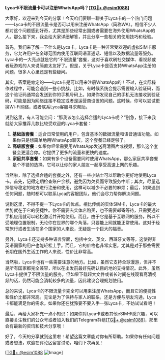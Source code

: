 **Lyca卡不限流量卡可以注册WhatsApp吗？[[TG💪+ @esim1088](https://t.me/s/esim1088)]**

大家好，欢迎来到今天的分享！今天咱们要聊一聊关于Lyca卡的一个热门问题——Lyca卡的不限流量卡是否可以用来注册WhatsApp（简称WA）。相信不少人都对这个问题感到好奇，尤其是那些经常出国或者需要在海外使用WhatsApp的人。那么接下来，我会给大家详细解答，并且分享一些相关的使用技巧和经验。

首先，我们来了解一下什么是Lyca卡。Lyca卡是一种非常受欢迎的虚拟SIM卡服务，它允许用户在全球范围内使用互联网语音通话、短信以及数据流量等服务。Lyca卡的一大亮点就是它的“不限流量”套餐，这对于喜欢刷社交媒体、看视频或者玩游戏的人来说简直太友好了。但是，关于Lyca卡是否支持WhatsApp注册的问题，很多人心里还是有些疑问。

其实，答案是肯定的——Lyca卡是可以用来注册WhatsApp的！不过，在实际操作过程中，可能会遇到一些小挑战。比如，有时候系统会提示需要输入验证码，而这个验证码通常会发送到你的手机号码上。如果你发现自己的手机无法接收到验证码，可能是因为网络连接不稳定或者是运营商设置的问题。这时候，你可以尝试更换Wi-Fi网络，或者联系Lyca客服寻求帮助。

说到这里，有人可能会问：“那我该怎么选择合适的Lyca卡呢？”别急，接下来我就给大家推荐几款比较受欢迎的Lyca卡套餐：

1. **基础版套餐**：适合日常使用的用户，包含基本的数据流量和语音通话功能。如果你只是想简单地用WhatsApp聊天，这个套餐已经足够了。
2. **高级版套餐**：如果你经常需要用WhatsApp发送高清图片或视频，那么这个套餐会更适合你。它提供了更多的流量和更快的速度。
3. **家庭共享套餐**：如果有多个设备需要同时使用WhatsApp，那么家庭共享套餐是个不错的选择。它可以让你的家人朋友一起享受高速上网的乐趣。

当然啦，除了选择合适的套餐之外，还有一些小贴士可以帮助你更好地使用Lyca卡。首先，记得定期检查账户余额，避免因为欠费而导致服务中断；其次，尽量选择信号稳定的地方进行注册和使用，这样可以减少不必要的麻烦；最后，如果遇到任何问题，随时都可以联系Lyca的客服团队，他们会尽力帮你解决问题。

说到这里，不得不提一下Lyca卡的优点。相比传统的实体SIM卡，Lyca卡的最大优势就在于它的便捷性。你不需要去实体店购买，也不需要邮寄等待，只需要通过手机应用就可以轻松激活并开始使用。而且，由于它是基于互联网的服务，所以不受地理位置限制，无论你在世界的哪个角落，只要能上网就能正常使用。这对于经常旅行或者生活在多个国家的人来说，无疑是一个巨大的福音。

另外，Lyca卡还支持多种语言界面，包括中文、英文、西班牙文等等，这使得非英语国家的用户也能轻松上手。而且，它的价格也非常实惠，尤其是对于那些需要长期在国外生活工作的人来说，性价比非常高。

当然啦，Lyca卡也有一些需要注意的地方。比如，虽然它支持全球漫游，但并不是所有国家都完全兼容，所以在出发前最好先确认目的地的支持情况。此外，虽然Lyca卡提供了不限流量的服务，但如果下载超大文件或者长时间在线观看高清视频的话，仍然可能会消耗较多的流量，因此建议合理规划使用。

总的来说，Lyca卡的不限流量卡完全可以用来注册WhatsApp，而且它的便捷性和性价比都非常高。无论是为了保持与家人的联系，还是方便与朋友沟通，Lyca卡都能满足你的需求。如果你还在犹豫要不要入手一张Lyca卡，不妨试试看吧！

最后，再给大家补充一点小知识：如果你对Lyca卡或者其他eSIM卡感兴趣，可以直接关注我们的公众号或者加入我们的Telegram群组[[TG💪+ @esim1088](https://t.me/s/esim1088)]，那里会有最新的资讯和技术分享哦！

好了，今天的分享就到这里啦！希望这篇文章能对你有所帮助。如果你有任何问题或者想法，欢迎在评论区留言讨论。咱们下次再见！

[[TG💪+ @esim1088](https://t.me/s/esim1088) ![Image](https://i.postimg.cc/4NQfJmqS/Snipaste-2025-05-13-00-14-12.png)]